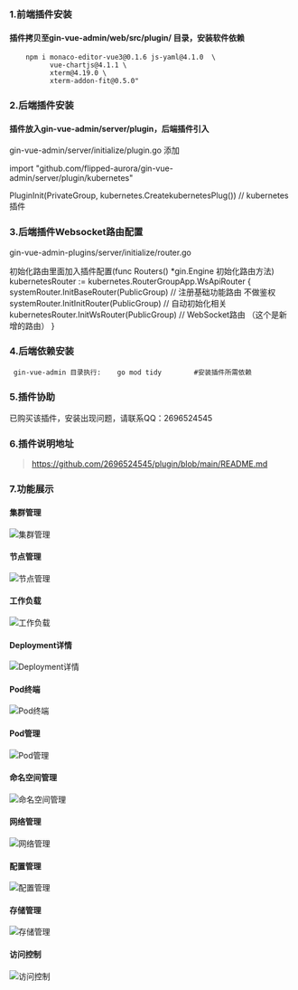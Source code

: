 ### 1.前端插件安装
#### 插件拷贝至gin-vue-admin/web/src/plugin/ 目录，安装软件依赖
```
    npm i monaco-editor-vue3@0.1.6 js-yaml@4.1.0  \
          vue-chartjs@4.1.1 \
          xterm@4.19.0 \
          xterm-addon-fit@0.5.0"
```
### 2.后端插件安装
#### 插件放入gin-vue-admin/server/plugin，后端插件引入
gin-vue-admin/server/initialize/plugin.go 添加

import  "github.com/flipped-aurora/gin-vue-admin/server/plugin/kubernetes"

PluginInit(PrivateGroup, kubernetes.CreatekubernetesPlug()) // 
kubernetes插件
### 3.后端插件Websocket路由配置
gin-vue-admin-plugins/server/initialize/router.go

初始化路由里面加入插件配置(func Routers() *gin.Engine 初始化路由方法)
kubernetesRouter := kubernetes.RouterGroupApp.WsApiRouter 
{
    systemRouter.InitBaseRouter(PublicGroup)   // 注册基础功能路由 不做鉴权
    systemRouter.InitInitRouter(PublicGroup)   // 自动初始化相关
    kubernetesRouter.InitWsRouter(PublicGroup) // WebSocket路由 （这个是新增的路由）
  }

### 4.后端依赖安装
```
 gin-vue-admin 目录执行:    go mod tidy        #安装插件所需依赖
```

### 5.插件协助
已购买该插件，安装出现问题，请联系QQ：2696524545

### 6.插件说明地址
> https://github.com/2696524545/plugin/blob/main/README.md

### 7.功能展示
#### 集群管理
![集群管理](https://github.com/2696524545/plugin/blob/main/clusters.png)
#### 节点管理
![节点管理](https://github.com/2696524545/plugin/blob/main/node.png)
#### 工作负载
![工作负载](https://github.com/2696524545/plugin/blob/main/workloads.png)
#### Deployment详情
![Deployment详情](https://github.com/2696524545/plugin/blob/main/DeploymentDetail.png)
#### Pod终端
![Pod终端](https://github.com/2696524545/plugin/blob/main/PodTerminal.png)
#### Pod管理
![Pod管理](https://github.com/2696524545/plugin/blob/main/Pods.png)
#### 命名空间管理
![命名空间管理](https://github.com/2696524545/plugin/blob/main/namespaces.png)
#### 网络管理
![网络管理](https://github.com/2696524545/plugin/blob/main/networks.png)
#### 配置管理
![配置管理](https://github.com/2696524545/plugin/blob/main/configs.png)
#### 存储管理
![存储管理](https://github.com/2696524545/plugin/blob/main/storages.png)

#### 访问控制
![访问控制](https://github.com/2696524545/plugin/blob/main/access.png)
